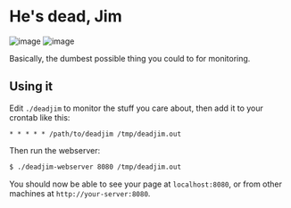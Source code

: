 # He's dead, Jim
![image](https://i.imgflip.com/ihebz.jpg)
![image](https://memegenerator.net/img/instances/65756847/im-sorry-i-cant-hear-you-over-the-sound-of-how-awesome-i-am.jpg)

Basically, the dumbest possible thing you could to for monitoring.

## Using it
Edit `./deadjim` to monitor the stuff you care about, then add it to your
crontab like this:

```crontab
* * * * * /path/to/deadjim /tmp/deadjim.out
```

Then run the webserver:

```sh
$ ./deadjim-webserver 8080 /tmp/deadjim.out
```

You should now be able to see your page at `localhost:8080`, or from other
machines at `http://your-server:8080`.
